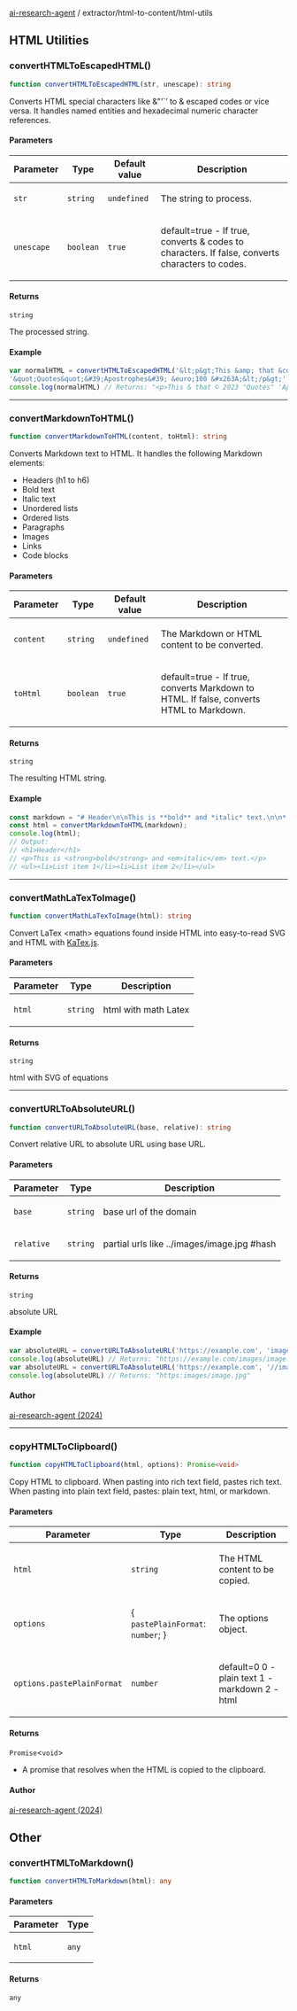 [ai-research-agent](../../index.md) / extractor/html-to-content/html-utils

## HTML Utilities

### convertHTMLToEscapedHTML()

```ts
function convertHTMLToEscapedHTML(str, unescape): string
```

Converts HTML special characters like &"'`&rsquo; to & escaped codes or vice versa.
It handles named entities and hexadecimal numeric character references.

#### Parameters

<table>
<thead>
<tr>
<th>Parameter</th>
<th>Type</th>
<th>Default value</th>
<th>Description</th>
</tr>
</thead>
<tbody>
<tr>
<td>

`str`

</td>
<td>

`string`

</td>
<td>

`undefined`

</td>
<td>

The string to process.

</td>
</tr>
<tr>
<td>

`unescape`

</td>
<td>

`boolean`

</td>
<td>

`true`

</td>
<td>

default=true - If true, converts & codes to characters.
                                    If false, converts characters to codes.

</td>
</tr>
</tbody>
</table>

#### Returns

`string`

The processed string.

#### Example

```ts
var normalHTML = convertHTMLToEscapedHTML('&lt;p&gt;This &amp; that &copy; 2023 '+
'&quot;Quotes&quot;&#39;Apostrophes&#39; &euro;100 &#x263A;&lt;/p&gt;', true)
console.log(normalHTML) // Returns: "<p>This & that © 2023 "Quotes" 'Apostrophes' €100 ☺</p>"
```

***

### convertMarkdownToHTML()

```ts
function convertMarkdownToHTML(content, toHtml): string
```

Converts Markdown text to HTML. It handles the following Markdown elements:
- Headers (h1 to h6)
- Bold text
- Italic text
- Unordered lists
- Ordered lists
- Paragraphs
- Images
- Links
- Code blocks

#### Parameters

<table>
<thead>
<tr>
<th>Parameter</th>
<th>Type</th>
<th>Default value</th>
<th>Description</th>
</tr>
</thead>
<tbody>
<tr>
<td>

`content`

</td>
<td>

`string`

</td>
<td>

`undefined`

</td>
<td>

The Markdown or HTML content to be converted.

</td>
</tr>
<tr>
<td>

`toHtml`

</td>
<td>

`boolean`

</td>
<td>

`true`

</td>
<td>

default=true - If true, converts Markdown to HTML.
                         If false, converts HTML to Markdown.

</td>
</tr>
</tbody>
</table>

#### Returns

`string`

The resulting HTML string.

#### Example

```ts
const markdown = "# Header\n\nThis is **bold** and *italic* text.\n\n* List item 1\n* List item 2";
const html = convertMarkdownToHTML(markdown);
console.log(html);
// Output:
// <h1>Header</h1>
// <p>This is <strong>bold</strong> and <em>italic</em> text.</p>
// <ul><li>List item 1</li><li>List item 2</li></ul>
```

***

### convertMathLaTexToImage()

```ts
function convertMathLaTexToImage(html): string
```

Convert LaTex &lt;math&gt; equations found inside HTML
into easy-to-read SVG and HTML with [KaTex.js](https://katex.org).

#### Parameters

<table>
<thead>
<tr>
<th>Parameter</th>
<th>Type</th>
<th>Description</th>
</tr>
</thead>
<tbody>
<tr>
<td>

`html`

</td>
<td>

`string`

</td>
<td>

html with  math Latex

</td>
</tr>
</tbody>
</table>

#### Returns

`string`

html with SVG of equations

***

### convertURLToAbsoluteURL()

```ts
function convertURLToAbsoluteURL(base, relative): string
```

Convert relative URL to absolute URL using base URL.

#### Parameters

<table>
<thead>
<tr>
<th>Parameter</th>
<th>Type</th>
<th>Description</th>
</tr>
</thead>
<tbody>
<tr>
<td>

`base`

</td>
<td>

`string`

</td>
<td>

base url of the domain

</td>
</tr>
<tr>
<td>

`relative`

</td>
<td>

`string`

</td>
<td>

partial urls like ../images/image.jpg #hash

</td>
</tr>
</tbody>
</table>

#### Returns

`string`

absolute URL

#### Example

```ts
var absoluteURL = convertURLToAbsoluteURL('https://example.com', 'images/image.jpg')
console.log(absoluteURL) // Returns: "https://example.com/images/image.jpg"
var absoluteURL = convertURLToAbsoluteURL('https://example.com', '//images/image.jpg')
console.log(absoluteURL) // Returns: "https:images/image.jpg"
```

#### Author

[ai-research-agent (2024)](https://airesearch.js.org)

***

### copyHTMLToClipboard()

```ts
function copyHTMLToClipboard(html, options): Promise<void>
```

Copy HTML to clipboard. When pasting into rich text field,
pastes rich text. When pasting into plain text field, pastes:
plain text, html, or markdown.

#### Parameters

<table>
<thead>
<tr>
<th>Parameter</th>
<th>Type</th>
<th>Description</th>
</tr>
</thead>
<tbody>
<tr>
<td>

`html`

</td>
<td>

`string`

</td>
<td>

The HTML content to be copied.

</td>
</tr>
<tr>
<td>

`options`

</td>
<td>

\{ `pastePlainFormat`: `number`; \}

</td>
<td>

The options object.

</td>
</tr>
<tr>
<td>

`options.pastePlainFormat`

</td>
<td>

`number`

</td>
<td>

default=0
0 - plain text
1 - markdown
2 - html

</td>
</tr>
</tbody>
</table>

#### Returns

`Promise`&lt;`void`&gt;

- A promise that resolves when
the HTML is copied to the clipboard.

#### Author

[ai-research-agent (2024)](https://airesearch.js.org)

## Other

### convertHTMLToMarkdown()

```ts
function convertHTMLToMarkdown(html): any
```

#### Parameters

<table>
<thead>
<tr>
<th>Parameter</th>
<th>Type</th>
</tr>
</thead>
<tbody>
<tr>
<td>

`html`

</td>
<td>

`any`

</td>
</tr>
</tbody>
</table>

#### Returns

`any`
